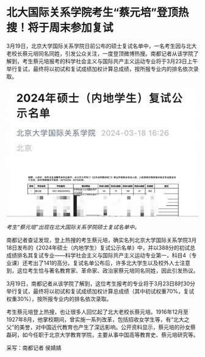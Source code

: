 # 北大国际关系学院考生“蔡元培”登顶热搜！将于周末参加复试

3月19日，北京大学国际关系学院日前公布的硕士复试名单中，一名考生因与北大老校长蔡元培同名同姓，引发公众关注，一度登顶微博热搜。南都记者从该学院了解到，考生蔡元培报考的科学社会主义与国际共产主义运动专业将于3月23日上午举行复试，最终将以初试和复试成绩加权计算总成绩，按所报专业内的排名依次录取。

![02ba4f3801302ee7441568306344357e.jpg](https://raw.githubusercontent.com/qqhsx/qqnews_image/main/2024/03/19/北大国际关系学院考生“蔡元培”登顶热搜！将于周末参加复试/02ba4f3801302ee7441568306344357e.jpg)

_考生“蔡元培”出现在北大国际关系学院硕士复试名单中。_

南都记者查证发现，登上热搜的考生蔡元培，确实名列北京大学国际关系学院3月18日发布的《2024年硕士（内地学生）复试公示名单》中，并以388分的初试总成绩排名其复试专业——科学社会主义与国际共产主义运动专业第一，科目4（专业课）还考出了141的高分。复试名单公布后，许多北大学生以及校外人士注意到，这位考生恰与著名教育家、革命家、政治家蔡元培同名同姓，因此引发热议。

3月19日，南都记者从该学院了解到，这位考生报考的专业将于3月23日8时30分举行复试，最终将以初试和复试成绩加权计算总成绩（其中初试权重70%，复试权重30%），按所报专业内的排名依次录取。

考生蔡元培登上热搜，也让很多人回忆起了北大老校长蔡元培。1916年12月至1927年8月，他掌校期间，曾实施一系列改革，包括招收女学生等，有“北大之父”的美誉，对中国近代教育也产生了深远影响。公开资料显示，蔡元培的孙女蔡磊砢，如今任职于北京大学教育学院，主要从事中国高等教育史、蔡元培研究等。

采写：南都记者 侯婧婧

